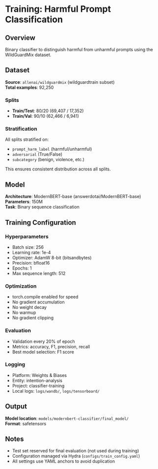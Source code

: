 # Training: Harmful Prompt Classification

## Overview

Binary classifier to distinguish harmful from unharmful prompts using the WildGuardMix dataset.

## Dataset

**Source**: `allenai/wildguardmix` (wildguardtrain subset)  
**Total examples**: 92,250

### Splits
- **Train/Test**: 80/20 (69,407 / 17,352)
- **Train/Val**: 90/10 (62,466 / 6,941)

### Stratification
All splits stratified on:
- `prompt_harm_label` (harmful/unharmful)
- `adversarial` (True/False)
- `subcategory` (benign, violence, etc.)

This ensures consistent distribution across all splits.

## Model

**Architecture**: ModernBERT-base (answerdotai/ModernBERT-base)  
**Parameters**: 150M  
**Task**: Binary sequence classification

## Training Configuration

### Hyperparameters
- Batch size: 256
- Learning rate: 1e-4
- Optimizer: AdamW 8-bit (bitsandbytes)
- Precision: bfloat16
- Epochs: 1
- Max sequence length: 512

### Optimization
- torch.compile enabled for speed
- No gradient accumulation
- No weight decay
- No warmup
- No gradient clipping

### Evaluation
- Validation every 20% of epoch
- Metrics: accuracy, F1, precision, recall
- Best model selection: F1 score

### Logging
- Platform: Weights & Biases
- Entity: intention-analysis
- Project: classifier-training
- Local logs: `logs/wandb/`, `logs/tensorboard/`

## Output

**Model location**: `models/modernbert-classifier/final_model/`  
**Format**: safetensors

## Notes

- Test set reserved for final evaluation (not used during training)
- Configuration managed via Hydra (`configs/train_config.yaml`)
- All settings use YAML anchors to avoid duplication
